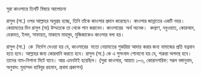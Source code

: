সুরা কাওসারে তিনটি বিষয়ে আলোচনা

রাসুল (সা.) ওপর আল্লাহর অনুগ্রহ হচ্ছে, তিনি তাঁকে কাওসার প্রদান করেছেন। কাওসার জান্নাতের একটি নহর। কেয়ামতের দিন রাসুল (সা) উম্মতকে তা থেকে পান করাবেন। কাওসারের  অর্থ অনেক।  কল্যাণ, নবুওয়াত, কোরআন, হেকমত, ইলম, সাফায়ত, মাকামে মাহমুদ, মুজিজাকেও কাওসার বলা হয়।

রাসুল (সা.)  কে  নির্দেশ দেওয়া হয় যে, কাওসারের  মতো নেয়ামতের শুকরিয়া আদায় করার জন্য নামাজের প্রতি যত্নবান হতে হবে। আল্লাহর জন্য কোরবানি করতে হবে। রাসুল (সা.) কে এ সুসংবাদ শোনানো হয় যে, শত্রুরা অপদস্থ হবে। তাদের নাম-নিশানা মিটে যাবে। আর এমনটাই হয়েছিল। (সুরা কাওসার, আয়াত ১–৩, কোরানশরিফ: সরল বঙ্গানুবাদ, অনুবাদ: মুহাম্মদ হাবিবুর রহমান, প্রথমা প্রকাশন)

